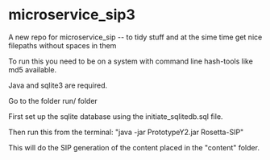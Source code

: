 # microservice_sip3
A new repo for microservice_sip -- to tidy stuff and at the sime time get nice filepaths without spaces in them

To run this you need to be on a system with command line hash-tools like md5 available. 

Java and sqlite3 are required.

Go to the folder run/ folder

First set up the sqlite database using the initiate_sqlitedb.sql file.

Then run this from the terminal: "java -jar PrototypeY2.jar Rosetta-SIP"

This will do the SIP generation of the content placed in the "content" folder.

